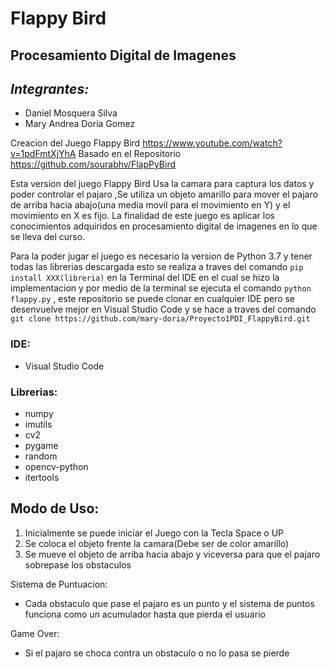 # Flappy Bird 

## Procesamiento Digital de Imagenes

## *Integrantes:*
+ Daniel Mosquera Silva  
+ Mary Andrea Doria Gomez

Creacion del Juego Flappy Bird https://www.youtube.com/watch?v=1pdFmtXjYhA
Basado en el Repositorio https://github.com/sourabhv/FlapPyBird

Esta version del juego Flappy Bird Usa la camara para captura los datos y poder controlar el pajaro ,Se utiliza un objeto amarillo para mover el pajaro de arriba hacia abajo(una media movil para el movimiento en Y) y el movimiento en X es fijo. La finalidad de este juego es aplicar los conocimientos adquiridos en procesamiento digital de imagenes en lo que se lleva del curso.

Para la poder jugar el juego es necesario la version de Python 3.7 y tener todas las librerias descargada esto se realiza a traves del comando `pip install XXX(libreria)` en la Terminal del IDE en el cual se hizo la implementacion y por medio de la terminal se ejecuta el comando  `python flappy.py` , este repositorio se puede clonar en cualquier IDE pero se desenvuelve mejor en Visual Studio Code y se hace a traves del comando `git clone https://github.com/mary-doria/Proyecto1PDI_FlappyBird.git`

### IDE:
* Visual Studio Code 

### Librerias:
+ numpy
+ imutils
+ cv2 
+ pygame 
+ random
+ opencv-python
+ itertools

## **Modo de Uso:**
1. Inicialmente se puede iniciar el Juego con la Tecla Space o UP
2. Se coloca el objeto frente la camara(Debe ser de color amarillo)
3. Se mueve el objeto de arriba hacia abajo y viceversa para que el pajaro sobrepase los obstaculos 

Sistema de Puntuacion:
* Cada obstaculo que pase el pajaro es un punto y el sistema de puntos funciona como un acumulador hasta que pierda el usuario

Game Over:
* Si el pajaro se choca contra un obstaculo o no lo pasa se pierde 


